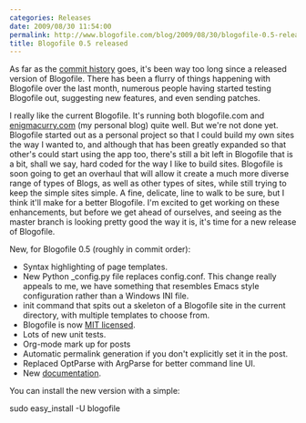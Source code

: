 ```yaml
---
categories: Releases
date: 2009/08/30 11:54:00
permalink: http://www.blogofile.com/blog/2009/08/30/blogofile-0.5-released
title: Blogofile 0.5 released
---
```

As far as the [commit history](http://github.com/EnigmaCurry/blogofile/commits/master) goes, it's been way too long since a released version of Blogofile. There has been a flurry of things happening with Blogofile over the last month, numerous people having started testing Blogofile out, suggesting new features, and even sending patches. 

I really like the current Blogofile. It's running both blogofile.com and [enigmacurry.com](http://www.enigmacurry.com) (my personal blog) quite well. But we're not done yet. Blogofile started out as a personal project so that I could build my own sites the way I wanted to, and although that has been greatly expanded so that other's could start using the app too, there's still a bit left in Blogofile that is a bit, shall we say, hard coded for the way I like to build sites. Blogofile is soon going to get an overhaul that will allow it create a much more diverse range of types of Blogs, as well as other types of sites, while still trying to keep the simple sites simple. A fine, delicate, line to walk to be sure, but I think it'll make for a better Blogofile. I'm excited to get working on these enhancements, but before we get ahead of ourselves, and seeing as the master branch is looking pretty good the way it is, it's time for a new release of Blogofile.

New, for Blogofile 0.5 (roughly in commit order):

 * Syntax highlighting of page templates.
 * New Python _config.py file replaces config.conf. This change really appeals to me, we have something that resembles Emacs style configuration rather than a Windows INI file.
 * init command that spits out a skeleton of a Blogofile site in the current directory, with multiple templates to choose from.
 * Blogofile is now [MIT licensed](/LICENSE.html).
 * Lots of new unit tests.
 * Org-mode mark up for posts
 * Automatic permalink generation if you don't explicitly set it in the post.
 * Replaced OptParse with ArgParse for better command line UI.
 * New [documentation](/documentation).

You can install the new version with a simple:
 
 sudo easy_install -U blogofile

